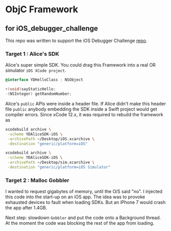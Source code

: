 # ObjC Framework

## for iOS_debugger_challenge

This repo was written to support the iOS Debugger Challenge [repo][f8af4e74].  

  [f8af4e74]: https://github.com/rustymagnet3000/ios_debugger_challenge "ios_debugger_challenge_repo"

### Target 1 : Alice's SDK

Alice's super simple SDK.  You could drag this Framework into a real OR simulator `iOS XCode project`.

```objective-c
@interface YDHelloClass : NSObject

+(void)sayStaticHello;
-(NSInteger) getRandomNumber;
```

Alice's `public` APIs were inside a header file.  If Alice didn't make this header file `public` anybody embedding the SDK inside a Swift project would get compiler errors.  Since xCode 12.x, it was required to rebuild the framework as 

```bash
xcodebuild archive \
 -scheme YDAliceSDK-iOS \
 -archivePath ~/Desktop/iOS.xcarchive \
 -destination "generic/platform=iOS"

xcodebuild archive \
 -scheme YDAliceSDK-iOS \
 -archivePath ~/Desktop/sim.xcarchive \
 -destination "generic/platform=iOS Simulator"
```

### Target 2 : Malloc Gobbler

I wanted to request gigabytes of memory, until the O/S said "no".  I injected this code into the start-up on an iOS app.  The idea was to provoke exhausted devices to fault when loading SDKs.  But an iPhone 7 would crash the app after 1.4GB.

Next step: slowdown `Gobbler` and put the code onto a Background thread. At the moment the code was blocking the rest of the app from loading.
